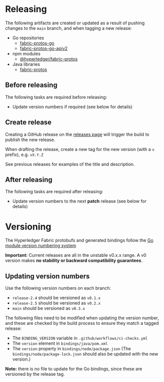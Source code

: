 # Releasing

The following artifacts are created or updated as a result of pushing changes to the `main` branch, and when tagging a new release:

- Go repositories
    - [fabric-protos-go](https://github.com/hyperledger/fabric-protos-go)
    - [fabric-protos-go-apiv2](https://github.com/hyperledger/fabric-protos-go-apiv2)
- npm modules
    - [@hyperledger/fabric-protos](https://www.npmjs.com/package/@hyperledger/fabric-protos)
- Java libraries
    - [fabric-protos](https://github.com/hyperledger/fabric-protos/packages/1412970)

## Before releasing

The following tasks are required before releasing:

- Update version numbers if required (see below for details)

## Create release

Creating a GitHub release on the [releases page](https://github.com/hyperledger/fabric-protos/releases) will trigger the build to publish the new release.

When drafting the release, create a new tag for the new version (with a `v` prefix), e.g. `vX.Y.Z`

See previous releases for examples of the title and description.

## After releasing

The following tasks are required after releasing:

- Update version numbers to the next **patch** release (see below for details)

# Versioning

The Hyperledger Fabric protobufs and generated bindings follow the [Go module version numbering system](https://go.dev/doc/modules/version-numbers)

**Important:** Current releases are all in the unstable v0.x.x range. A v0 version makes **no stability or backward compatibility guarantees**.

## Updating version numbers

Use the following version numbers on each branch:

- `release-2.4` should be versioned as `v0.1.x`
- `release-2.5` should be versioned as `v0.2.x`
- `main` should be versioned as `v0.3.x`

The following files need to be modified when updating the version number, and these are checked by the build process to ensure they match a tagged release:

- The `BINDING_VERSION` variable in `.github/workflows/ci-checks.yml`
- The `version` element in `bindings/java/pom.xml`
- The `version` property in `bindings/node/package.json`
  (The `bindings/node/package-lock.json` should also be updated with the new version.)

**Note:** there is no file to update for the Go bindings, since these are versioned by the release tag.
